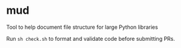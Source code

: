 # mud
Tool to help document file structure for large Python libraries

Run `sh check.sh` to format and validate code before submitting PRs.
